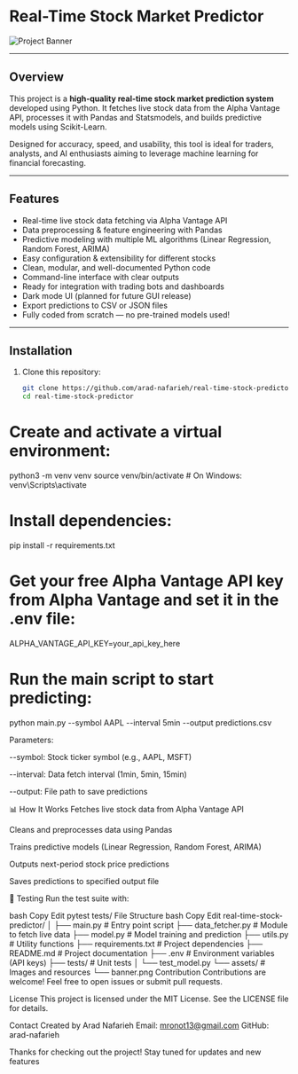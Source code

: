 # Real-Time Stock Market Predictor 

![Project Banner](https://raw.githubusercontent.com/arad-nafarieh/real-time-stock-predictor/main/assets/banner.png)

---

##  Overview

This project is a **high-quality real-time stock market prediction system** developed using Python. It fetches live stock data from the Alpha Vantage API, processes it with Pandas and Statsmodels, and builds predictive models using Scikit-Learn.

Designed for accuracy, speed, and usability, this tool is ideal for traders, analysts, and AI enthusiasts aiming to leverage machine learning for financial forecasting.

---

##  Features

-  Real-time live stock data fetching via Alpha Vantage API  
-  Data preprocessing & feature engineering with Pandas  
-  Predictive modeling with multiple ML algorithms (Linear Regression, Random Forest, ARIMA)  
-  Easy configuration & extensibility for different stocks  
-  Clean, modular, and well-documented Python code  
-  Command-line interface with clear outputs  
-  Ready for integration with trading bots and dashboards  
-  Dark mode UI (planned for future GUI release)  
-  Export predictions to CSV or JSON files  
-  Fully coded from scratch — no pre-trained models used!

---

##  Installation

1. Clone this repository:

   ```bash
   git clone https://github.com/arad-nafarieh/real-time-stock-predictor.git
   cd real-time-stock-predictor


# Create and activate a virtual environment:

python3 -m venv venv
source venv/bin/activate  # On Windows: venv\Scripts\activate

# Install dependencies:

pip install -r requirements.txt

# Get your free Alpha Vantage API key from Alpha Vantage and set it in the .env file:

ALPHA_VANTAGE_API_KEY=your_api_key_here


# Run the main script to start predicting:

python main.py --symbol AAPL --interval 5min --output predictions.csv


Parameters:

--symbol: Stock ticker symbol (e.g., AAPL, MSFT)

--interval: Data fetch interval (1min, 5min, 15min)

--output: File path to save predictions

📊 How It Works
Fetches live stock data from Alpha Vantage API

Cleans and preprocesses data using Pandas

Trains predictive models (Linear Regression, Random Forest, ARIMA)

Outputs next-period stock price predictions

Saves predictions to specified output file

🧪 Testing
Run the test suite with:

bash
Copy
Edit
pytest tests/
File Structure
bash
Copy
Edit
real-time-stock-predictor/
│
├── main.py             # Entry point script
├── data_fetcher.py     # Module to fetch live data
├── model.py            # Model training and prediction
├── utils.py            # Utility functions
├── requirements.txt    # Project dependencies
├── README.md           # Project documentation
├── .env                # Environment variables (API keys)
├── tests/              # Unit tests
│   └── test_model.py
└── assets/             # Images and resources
    └── banner.png
Contribution
Contributions are welcome! Feel free to open issues or submit pull requests.

License
This project is licensed under the MIT License. See the LICENSE file for details.

Contact
Created by Arad Nafarieh
Email: mronot13@gmail.com
GitHub: arad-nafarieh

Thanks for checking out the project!
Stay tuned for updates and new features 
